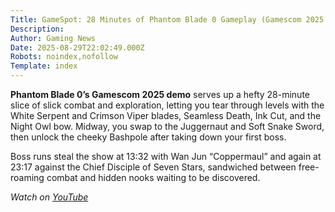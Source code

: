 ```yaml
---
Title: GameSpot: 28 Minutes of Phantom Blade 0 Gameplay (Gamescom 2025 Demo)
Description: 
Author: Gaming News
Date: 2025-08-29T22:02:49.000Z
Robots: noindex,nofollow
Template: index
---
```

<p><strong>Phantom Blade 0’s Gamescom 2025 demo</strong> serves up a hefty 28-minute slice of slick combat and exploration, letting you tear through levels with the White Serpent and Crimson Viper blades, Seamless Death, Ink Cut, and the Night Owl bow. Midway, you swap to the Juggernaut and Soft Snake Sword, then unlock the cheeky Bashpole after taking down your first boss.</p>

<p>Boss runs steal the show at 13:32 with Wan Jun “Coppermaul” and again at 23:17 against the Chief Disciple of Seven Stars, sandwiched between free-roaming combat and hidden nooks waiting to be discovered.</p>

<p><em>Watch on <a href="https://www.youtube.com/watch?v=9xpq1_yLQM0" rel="noopener noreferrer">YouTube</a></em></p>

